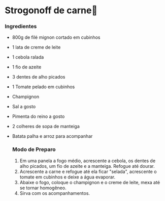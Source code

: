 # Strogonoff  de carne:meat_on_bone:

### Ingredientes

- 800g de filé mignon cortado em cubinhos

- 1 lata de creme de leite

- 1 cebola ralada

- 1 fio de azeite

- 3 dentes de alho picados

- 1 Tomate pelado em cubinhos

- Champignon

- Sal a gosto

- Pimenta do reino a gosto

- 2 colheres de sopa de manteiga

- Batata palha e arroz para acompanhar

  ### Modo de Preparo

  1. Em uma panela a fogo médio, acrescente a cebola, os dentes de alho picados, um fio de azeite e a manteiga. Refogue até dourar.
  2. Acrescente a carne e refogue até ela ficar "selada", acrescente o tomate em cubinhos e deixe a água evaporar.
  3. Abaixe o fogo, coloque o champignon e o creme de leite, mexa até se tornar homogêneo.
  4.  Sirva com os acompanhamentos. 

  
